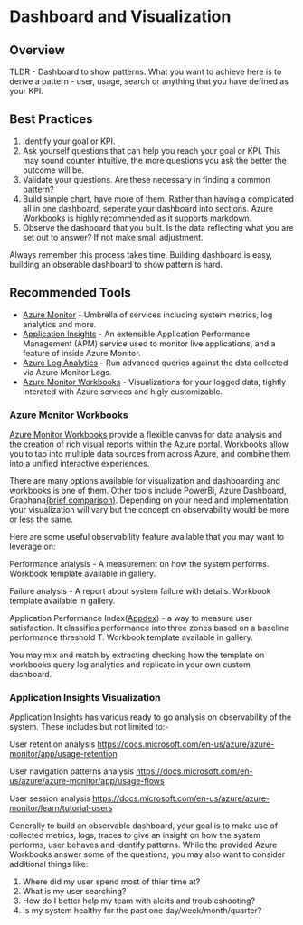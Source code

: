 # Dashboard and Visualization

## Overview

TLDR - Dashboard to show patterns. What you want to achieve here is to derive a pattern - user, usage, search or anything that you have defined as your KPI.

## Best Practices

1. Identify your goal or KPI.
2. Ask yourself questions that can help you reach your goal or KPI. This may sound counter intuitive, the more questions you ask the better the outcome will be.
3. Validate your questions. Are these necessary in finding a common pattern?
4. Build simple chart, have more of them. Rather than having a complicated all in one dashboard, seperate your dashboard into sections. Azure Workbooks is highly recommended as it supports markdown.
5. Observe the dashboard that you built. Is the data reflecting what you are set out to answer? If not make small adjustment.

Always remember this process takes time. Building dashboard is easy, building an obserable dashboard to show pattern is hard.

## Recommended Tools

- [Azure Monitor](https://docs.microsoft.com/en-us/azure/azure-monitor/overview) - Umbrella of services including system metrics, log analytics and more.
- [Application Insights](https://docs.microsoft.com/en-us/azure/azure-monitor/app/app-insights-overview) - An extensible Application Performance Management (APM) service used to monitor live applications, and a feature of inside Azure Monitor.
- [Azure Log Analytics](https://docs.microsoft.com/en-us/azure/azure-monitor/log-query/log-query-overview) - Run advanced queries against the data collected via Azure Monitor Logs.
- [Azure Monitor Workbooks](https://docs.microsoft.com/en-us/azure/azure-monitor/platform/workbooks-overview) - Visualizations for your logged data, tightly interated with Azure services and higly customizable.

### Azure Monitor Workbooks

[Azure Monitor Workbooks](https://docs.microsoft.com/en-us/azure/azure-monitor/platform/workbooks-overview) provide a flexible canvas for data analysis and the creation of rich visual reports within the Azure portal. Workbooks allow you to tap into multiple data sources from across Azure, and combine them into a unified interactive experiences.

There are many options available for visualization and dashboarding and workbooks is one of them. Other tools include PowerBi, Azure Dashboard, Graphana[(brief comparison)](https://docs.microsoft.com/en-us/azure/azure-monitor/visualizations). Depending on your need and implementation, your visualization will vary but the concept on observability would be more or less the same.

Here are some useful observability feature available that you may want to leverage on:

Performance analysis - A measurement on how the system performs. Workbook template available in gallery.

Failure analysis - A report about system failure with details. Workbook template available in gallery.

Application Performance Index([Appdex](https://en.wikipedia.org/wiki/Apdex)) - a way to measure user satisfaction. It classifies performance into three zones based on a baseline performance threshold T. Workbook template available in gallery.

You may mix and match by extracting checking how the template on workbooks query log analytics and replicate in your own custom dashboard.

### Application Insights Visualization

Application Insights has various ready to go analysis on observability of the system. These includes but not limited to:-

User retention analysis
<https://docs.microsoft.com/en-us/azure/azure-monitor/app/usage-retention>

User navigation patterns analysis
<https://docs.microsoft.com/en-us/azure/azure-monitor/app/usage-flows>

User session analysis
<https://docs.microsoft.com/en-us/azure/azure-monitor/learn/tutorial-users>

Generally to build an observable dashboard, your goal is to make use of collected metrics, logs, traces to give an insight on how the system performs, user behaves and identify patterns. While the provided Azure Workbooks answer some of the questions, you may also want to consider additional things like:

1. Where did my user spend most of thier time at?
2. What is my user searching?
3. How do I better help my team with alerts and troubleshooting?
4. Is my system healthy for the past one day/week/month/quarter?
